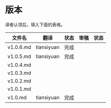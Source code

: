 # 版本

译者认领后，填入下面的表格。

| 文件名       | 翻译         | 状态   | 审稿   | 状态   |
| --------- | ---------- | ---- | ---- | ---- |
| v1.0.6.md | tiansiyuan | 完成   |      |      |
| v1.0.5.md | tiansiyuan | 完成   |      |      |
| v1.0.4.md |            |      |      |      |
| v1.0.3.md |            |      |      |      |
| v1.0.2.md |            |      |      |      |
| v1.0.1.md |            |      |      |      |
| v1.0.md   | tiansiyuan | 完成   |      |      |
